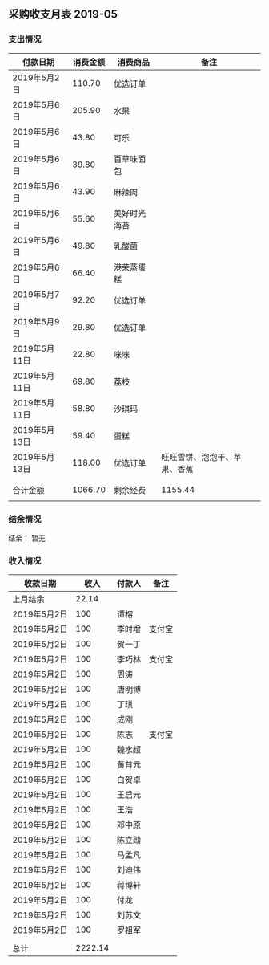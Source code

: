 ## 采购收支月表 2019-05

### 支出情况

| 付款日期     | 消费金额 | 消费商品     | 备注    |
| ------------ | -------- | ------------ | ------- |
| 2019年5月2日 | 110.70   | 优选订单     |         |
| 2019年5月6日 | 205.90   | 水果         |         |
| 2019年5月6日 | 43.80    | 可乐         |         |
| 2019年5月6日 | 39.80    | 百草味面包   |         |
| 2019年5月6日 | 43.90    | 麻辣肉       |         |
| 2019年5月6日 | 55.60    | 美好时光海苔 |         |
| 2019年5月6日 | 49.80    | 乳酸菌       |         |
| 2019年5月6日 | 66.40    | 港荣蒸蛋糕   |         |
| 2019年5月7日 | 92.20    | 优选订单     |         |
| 2019年5月9日 | 29.80    | 优选订单     |         |
| 2019年5月11日 | 22.80 | 咪咪   ||
| 2019年5月11日 | 69.80 | 荔枝   ||
| 2019年5月11日 | 58.80 | 沙琪玛 | |
| 2019年5月13日 | 59.40  | 蛋糕     |                              |
| 2019年5月13日 | 118.00 | 优选订单 | 旺旺雪饼、泡泡干、苹果、香蕉 |
|              |          |              |         |
|              |          |              |         |
| 合计金额     | 1066.70 | 剩余经费     | 1155.44 |
|              |          |              |         |



### 结余情况

 结余： 暂无




### 收入情况

| 收款日期     | 收入    | 付款人 | 备注   |
| ------------ | ------- | ------ | ------ |
| 上月结余     | 22.14   |        |        |
| 2019年5月2日 | 100     | 谭榕   |        |
| 2019年5月2日 | 100     | 李时增 | 支付宝 |
| 2019年5月2日 | 100     | 贺一丁 |        |
| 2019年5月2日 | 100     | 李巧林 | 支付宝 |
| 2019年5月2日 | 100     | 周涛   |        |
| 2019年5月2日 | 100     | 唐明博 |        |
| 2019年5月2日 | 100     | 丁琪   |        |
| 2019年5月2日 | 100     | 成刚   |        |
| 2019年5月2日 | 100     | 陈志   | 支付宝 |
| 2019年5月2日 | 100     | 魏水超 |        |
| 2019年5月2日 | 100     | 黄首元 |        |
| 2019年5月2日 | 100     | 白贺卓 |        |
| 2019年5月2日 | 100     | 王启元 |        |
| 2019年5月2日 | 100     | 王浩   |        |
| 2019年5月2日 | 100     | 邓中原 |        |
| 2019年5月2日 | 100     | 陈立勋 |        |
| 2019年5月2日 | 100     | 马孟凡 |        |
| 2019年5月2日 | 100     | 刘迪伟 |        |
| 2019年5月2日 | 100     | 蒋博轩 |        |
| 2019年5月2日 | 100     | 付龙   |        |
| 2019年5月2日 | 100     | 刘苏文 |        |
| 2019年5月2日 | 100     | 罗祖军 |        |
|              |         |        |        |
| 总计         | 2222.14 |        |        |